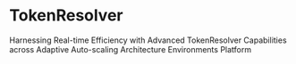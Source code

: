 # TokenResolver
Harnessing Real-time Efficiency with Advanced TokenResolver Capabilities across Adaptive Auto-scaling Architecture Environments Platform
